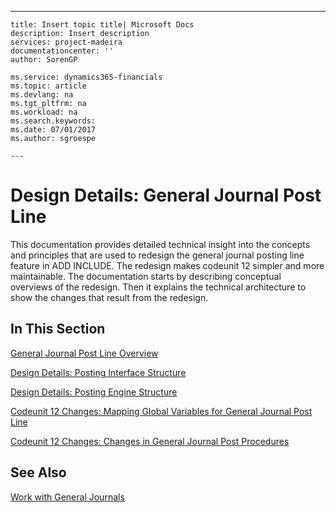 ---
    title: Insert topic title| Microsoft Docs
    description: Insert description
    services: project-madeira
    documentationcenter: ''
    author: SorenGP

    ms.service: dynamics365-financials
    ms.topic: article
    ms.devlang: na
    ms.tgt_pltfrm: na
    ms.workload: na
    ms.search.keywords:
    ms.date: 07/01/2017
    ms.author: sgroespe

    ---
# Design Details: General Journal Post Line
This documentation provides detailed technical insight into the concepts and principles that are used to redesign the general journal posting line feature in ADD INCLUDE<!--[!INCLUDE[navnowlong](../../includes/navnowlong_md.md)]-->. The redesign makes codeunit 12 simpler and more maintainable. The documentation starts by describing conceptual overviews of the redesign. Then it explains the technical architecture to show the changes that result from the redesign.  

## In This Section  
 [General Journal Post Line Overview](../design-details-general-journal-post-line-overview.md)  
  
 [Design Details: Posting Interface Structure](../design-details-posting-interface-structure.md)  

 [Design Details: Posting Engine Structure](../design-details-posting-engine-structure.md)  

 [Codeunit 12 Changes: Mapping Global Variables for General Journal Post Line](../design-details-codeunit-12-changes-mapping-global-variables-for-general-journal-post-line.md)  

 [Codeunit 12 Changes: Changes in General Journal Post Procedures](../design-details-codeunit-12-changes-changes-in-general-journal-post-procedures.md)  

## See Also  
 [Work with General Journals](../work-with-general-journals.md)
